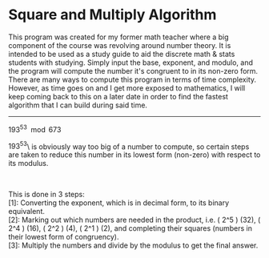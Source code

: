 # Square and Multiply Algorithm

This program was created for my former math teacher where a big component of the course was revolving around number theory. It is intended to be used as a study guide to aid the discrete math & stats students with studying. Simply input the base, exponent, and modulo, and the program will compute the number it's congruent to in its non-zero form. There are many ways to compute this program in terms of time complexity. However, as time goes on and I get more exposed to mathematics, I will keep coming back to this on a later date in order to find the fastest algorithm that I can build during said time.

___

$193^{53} \mod 673$
<br>

$193^{53}$\ is obviously way too big of a number to compute, so certain steps are taken to reduce this number in its lowest form (non-zero) with respect to its modulus.

<br>

This is done in 3 steps:
<br>
  [1]: Converting the exponent, which is in decimal form, to its binary equivalent. <br>
  [2]: Marking out which numbers are needed in the product, i.e. \( 2^5 \) (32), \( 2^4 \) (16), \( 2^2 \) (4), \( 2^1 \) (2), and completing their squares (numbers in their lowest form of congruency). <br>
  [3]: Multiply the numbers and divide by the modulus to get the final answer.
